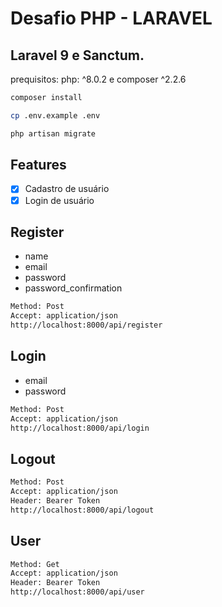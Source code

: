 # Desafio PHP - LARAVEL

## Laravel 9 e Sanctum.

prequisitos: php: ^8.0.2 e composer ^2.2.6

```Bash
composer install
```

```bash
cp .env.example .env
```

```bash
php artisan migrate
```

## Features

-   [x] Cadastro de usuário
-   [x] Login de usuário

## Register

-   name
-   email
-   password
-   password_confirmation

```bash
Method: Post
Accept: application/json
http://localhost:8000/api/register
```

## Login

-   email
-   password

```bash
Method: Post
Accept: application/json
http://localhost:8000/api/login
```

## Logout

```bash
Method: Post
Accept: application/json
Header: Bearer Token
http://localhost:8000/api/logout
```

## User

```bash
Method: Get
Accept: application/json
Header: Bearer Token
http://localhost:8000/api/user
```
